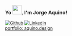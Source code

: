 ### Yo <img src="https://raw.githubusercontent.com/MartinHeinz/MartinHeinz/master/wave.gif" width="30px">, I'm Jorge Aquino!

[![Github](https://img.shields.io/badge/-Github-000?style=flat&logo=Github&logoColor=white)](https://github.com/jorge-e-aquino)
[![Linkedin](https://img.shields.io/badge/-LinkedIn-blue?style=flat&logo=Linkedin&logoColor=white)](https://www.linkedin.com/in/jorge-e-aquino/)
<br />
[portfolio: aquino.design](https://aquino.design) 
